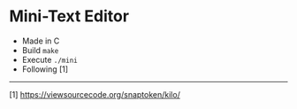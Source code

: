 # Mini-Text Editor

- Made in C
- Build `make`
- Execute `./mini`
- Following [1]

---
[1] https://viewsourcecode.org/snaptoken/kilo/
